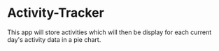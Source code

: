 # Activity-Tracker

This app will store activities which will then be display for each current day's activity data in a pie chart.
